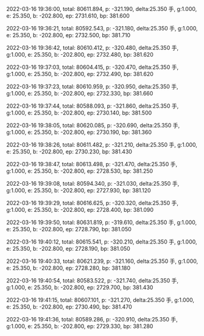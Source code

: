2022-03-16 19:36:00, total: 80611.894, p: -321.190, delta:25.350 手, g:1.000, e: 25.350, b: -202.800, ep: 2731.610, bp: 381.600

2022-03-16 19:36:21, total: 80592.543, p: -321.180, delta:25.350 手, g:1.000, e: 25.350, b: -202.800, ep: 2732.500, bp: 381.710

2022-03-16 19:36:42, total: 80610.412, p: -320.480, delta:25.350 手, g:1.000, e: 25.350, b: -202.800, ep: 2732.480, bp: 381.620

2022-03-16 19:37:03, total: 80604.415, p: -320.470, delta:25.350 手, g:1.000, e: 25.350, b: -202.800, ep: 2732.490, bp: 381.620

2022-03-16 19:37:23, total: 80610.959, p: -320.950, delta:25.350 手, g:1.000, e: 25.350, b: -202.800, ep: 2732.330, bp: 381.660

2022-03-16 19:37:44, total: 80588.093, p: -321.860, delta:25.350 手, g:1.000, e: 25.350, b: -202.800, ep: 2730.140, bp: 381.500

2022-03-16 19:38:05, total: 80620.085, p: -320.690, delta:25.350 手, g:1.000, e: 25.350, b: -202.800, ep: 2730.190, bp: 381.360

2022-03-16 19:38:26, total: 80611.482, p: -321.210, delta:25.350 手, g:1.000, e: 25.350, b: -202.800, ep: 2730.230, bp: 381.430

2022-03-16 19:38:47, total: 80613.498, p: -321.470, delta:25.350 手, g:1.000, e: 25.350, b: -202.800, ep: 2728.530, bp: 381.250

2022-03-16 19:39:08, total: 80594.340, p: -321.030, delta:25.350 手, g:1.000, e: 25.350, b: -202.800, ep: 2727.930, bp: 381.120

2022-03-16 19:39:29, total: 80616.625, p: -320.320, delta:25.350 手, g:1.000, e: 25.350, b: -202.800, ep: 2728.400, bp: 381.090

2022-03-16 19:39:50, total: 80631.819, p: -319.610, delta:25.350 手, g:1.000, e: 25.350, b: -202.800, ep: 2728.790, bp: 381.050

2022-03-16 19:40:12, total: 80615.541, p: -320.210, delta:25.350 手, g:1.000, e: 25.350, b: -202.800, ep: 2728.190, bp: 381.050

2022-03-16 19:40:33, total: 80621.239, p: -321.160, delta:25.350 手, g:1.000, e: 25.350, b: -202.800, ep: 2728.280, bp: 381.180

2022-03-16 19:40:54, total: 80583.522, p: -321.740, delta:25.350 手, g:1.000, e: 25.350, b: -202.800, ep: 2729.700, bp: 381.430

2022-03-16 19:41:15, total: 80607.101, p: -321.270, delta:25.350 手, g:1.000, e: 25.350, b: -202.800, ep: 2730.490, bp: 381.470

2022-03-16 19:41:36, total: 80589.286, p: -320.910, delta:25.350 手, g:1.000, e: 25.350, b: -202.800, ep: 2729.330, bp: 381.280